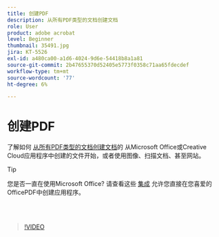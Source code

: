 ```yaml
---
title: 创建PDF
description: 从所有PDF类型的文档创建文档
role: User
product: adobe acrobat
level: Beginner
thumbnail: 35491.jpg
jira: KT-5526
exl-id: a480ca00-a1d6-4024-9d6e-54418b8a1a81
source-git-commit: 2b47655370d52405e5773f0358c71aa65fdecdef
workflow-type: tm+mt
source-wordcount: '77'
ht-degree: 6%

---
```


# 创建PDF

了解如何 [从所有PDF类型的文档创建文档](https://www.adobe.com/acrobat/online/convert-pdf.html)的 从Microsoft Office或Creative Cloud应用程序中创建的文件开始，或者使用图像、扫描文档、甚至网站。

>[!TIP]
>
>您是否一直在使用Microsoft Office? 请查看这些 [集成](../integrate/integrate-overview.md#microsoft) 允许您直接在您喜爱的OfficePDF中创建应用程序。

<br> 

>[!VIDEO](https://video.tv.adobe.com/v/35491?quality=12&learn=on&hidetitle=true)